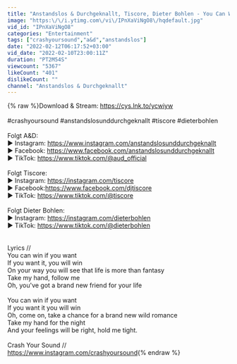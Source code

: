 ```yaml
---
title: "Anstandslos & Durchgeknallt, Tiscore, Dieter Bohlen - You Can Win If You Want (Official Lyric Video)"
image: "https:\/\/i.ytimg.com\/vi\/IPnXaViNgO8\/hqdefault.jpg"
vid_id: "IPnXaViNgO8"
categories: "Entertainment"
tags: ["crashyoursound","a&d","anstandslos"]
date: "2022-02-12T06:17:52+03:00"
vid_date: "2022-02-10T23:00:11Z"
duration: "PT2M54S"
viewcount: "5367"
likeCount: "401"
dislikeCount: ""
channel: "Anstandslos & Durchgeknallt"
---
```

{% raw %}Download &amp; Stream: <a rel="nofollow" target="blank" href="https://cys.lnk.to/ycwiyw">https://cys.lnk.to/ycwiyw</a><br /><br />#crashyoursound #anstandslosunddurchgeknallt #tiscore #dieterbohlen<br /><br />Folgt A&amp;D:<br />► Instagram: <a rel="nofollow" target="blank" href="https://www.instagram.com/anstandslosunddurchgeknallt">https://www.instagram.com/anstandslosunddurchgeknallt</a><br />► Facebook: <a rel="nofollow" target="blank" href="https://www.facebook.com/anstandslosunddurchgeknallt">https://www.facebook.com/anstandslosunddurchgeknallt</a><br />► TikTok: <a rel="nofollow" target="blank" href="https://www.tiktok.com/@aud_official">https://www.tiktok.com/@aud_official</a><br /><br />Folgt Tiscore:<br />► Instagram: <a rel="nofollow" target="blank" href="https://instagram.com/tiscore">https://instagram.com/tiscore</a><br />► Facebook:<a rel="nofollow" target="blank" href="https://www.facebook.com/djtiscore">https://www.facebook.com/djtiscore</a><br />► TikTok: <a rel="nofollow" target="blank" href="https://www.tiktok.com/@tiscore">https://www.tiktok.com/@tiscore</a><br /><br />Folgt Dieter Bohlen:<br />► Instagram: <a rel="nofollow" target="blank" href="https://instagram.com/dieterbohlen">https://instagram.com/dieterbohlen</a><br />► TikTok: <a rel="nofollow" target="blank" href="https://www.tiktok.com/@dieterbohlen">https://www.tiktok.com/@dieterbohlen</a><br /><br /><br />Lyrics //<br />You can win if you want<br />If you want it, you will win<br />On your way you will see that life is more than fantasy<br />Take my hand, follow me<br />Oh, you've got a brand new friend for your life<br /><br />You can win if you want<br />If you want it you will win<br />Oh, come on, take a chance for a brand new wild romance<br />Take my hand for the night<br />And your feelings will be right, hold me tight.<br /><br />Crash Your Sound //<br /><a rel="nofollow" target="blank" href="https://www.instagram.com/crashyoursound">https://www.instagram.com/crashyoursound</a>{% endraw %}

